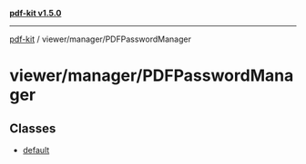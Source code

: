 [**pdf-kit v1.5.0**](../../../README.md)

***

[pdf-kit](../../../modules.md) / viewer/manager/PDFPasswordManager

# viewer/manager/PDFPasswordManager

## Classes

- [default](classes/default.md)
